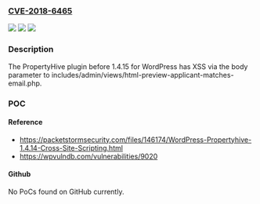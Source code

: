 ### [CVE-2018-6465](https://cve.mitre.org/cgi-bin/cvename.cgi?name=CVE-2018-6465)
![](https://img.shields.io/static/v1?label=Product&message=n%2Fa&color=blue)
![](https://img.shields.io/static/v1?label=Version&message=n%2Fa&color=blue)
![](https://img.shields.io/static/v1?label=Vulnerability&message=n%2Fa&color=brighgreen)

### Description

The PropertyHive plugin before 1.4.15 for WordPress has XSS via the body parameter to includes/admin/views/html-preview-applicant-matches-email.php.

### POC

#### Reference
- https://packetstormsecurity.com/files/146174/WordPress-Propertyhive-1.4.14-Cross-Site-Scripting.html
- https://wpvulndb.com/vulnerabilities/9020

#### Github
No PoCs found on GitHub currently.

